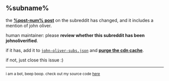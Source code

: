 ## %subname%

the [**%post-num% post**](%post-link%) on the subreddit has changed, and it includes a mention of john oliver.

human maintainer: please **review whether this subreddit has been johnoliverified**.

if it has, add it to [`john-oliver-subs.json`](https://github.com/username-is-required/reddark-subinfo/blob/main/john-oliver-subs.json) and [**purge the cdn cache**](https://www.jsdelivr.com/tools/purge).

if not, just close this issue :)

<hr>

<sup>i am a bot, beep boop. check out my source code [here](https://github.com/username-is-required/reddark-subinfo-update-checker/blob/main/packages/subinfo-update-checker/john-oliver/john-oliver.js)</sup>
